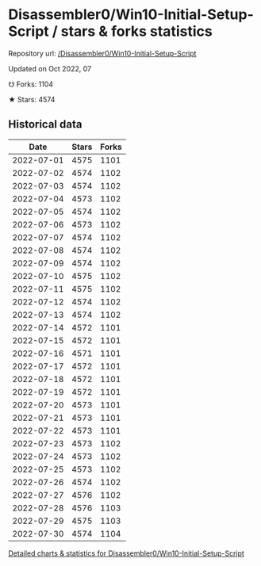# Disassembler0/Win10-Initial-Setup-Script / stars & forks statistics

Repository url: [/Disassembler0/Win10-Initial-Setup-Script](https://github.com/Disassembler0/Win10-Initial-Setup-Script)

Updated on Oct 2022, 07

☋ Forks: 1104

★ Stars: 4574

## Historical data
| Date | Stars | Forks |
|------|-------|-------|
| 2022-07-01 | 4575 | 1101 | 
| 2022-07-02 | 4574 | 1102 | 
| 2022-07-03 | 4574 | 1102 | 
| 2022-07-04 | 4573 | 1102 | 
| 2022-07-05 | 4574 | 1102 | 
| 2022-07-06 | 4573 | 1102 | 
| 2022-07-07 | 4574 | 1102 | 
| 2022-07-08 | 4574 | 1102 | 
| 2022-07-09 | 4574 | 1102 | 
| 2022-07-10 | 4575 | 1102 | 
| 2022-07-11 | 4575 | 1102 | 
| 2022-07-12 | 4574 | 1102 | 
| 2022-07-13 | 4574 | 1102 | 
| 2022-07-14 | 4572 | 1101 | 
| 2022-07-15 | 4572 | 1101 | 
| 2022-07-16 | 4571 | 1101 | 
| 2022-07-17 | 4572 | 1101 | 
| 2022-07-18 | 4572 | 1101 | 
| 2022-07-19 | 4572 | 1101 | 
| 2022-07-20 | 4573 | 1101 | 
| 2022-07-21 | 4573 | 1101 | 
| 2022-07-22 | 4573 | 1101 | 
| 2022-07-23 | 4573 | 1102 | 
| 2022-07-24 | 4573 | 1102 | 
| 2022-07-25 | 4573 | 1102 | 
| 2022-07-26 | 4574 | 1102 | 
| 2022-07-27 | 4576 | 1102 | 
| 2022-07-28 | 4576 | 1103 | 
| 2022-07-29 | 4575 | 1103 | 
| 2022-07-30 | 4574 | 1104 | 


[Detailed charts & statistics for Disassembler0/Win10-Initial-Setup-Script](https://reviewgithub.com/rep/Disassembler0/Win10-Initial-Setup-Script)
